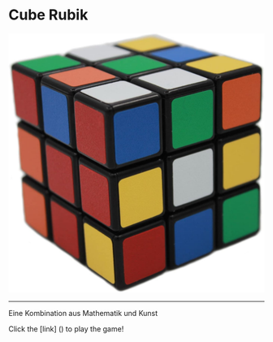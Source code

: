 # Cube Rubik
![logo](https://github.com/MilaGrishkova/Cube/raw/master/Prefab/Cube.jpg)
________
Eine Kombination aus Mathematik und Kunst

Click the [link] () to play the game!
